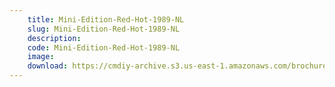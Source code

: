 ```yaml
---
    title: Mini-Edition-Red-Hot-1989-NL
    slug: Mini-Edition-Red-Hot-1989-NL
    description:
    code: Mini-Edition-Red-Hot-1989-NL
    image:
    download: https://cmdiy-archive.s3.us-east-1.amazonaws.com/brochures/documents/Mini-Edition-Red-Hot-1989-NL.pdf
---
```

<!-- Content of the page -->

##
        